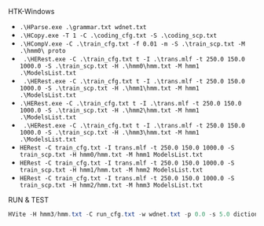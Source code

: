 HTK-Windows

- `.\HParse.exe .\grammar.txt wdnet.txt`
- `.\HCopy.exe -T 1 -C .\coding_cfg.txt -S .\coding_scp.txt`
- `.\HCompV.exe -C .\train_cfg.txt -f 0.01 -m -S .\train_scp.txt -M .\hmm0\ proto`
- ` .\HERest.exe -C .\train_cfg.txt t -I .\trans.mlf -t 250.0 150.0 1000.0 -S .\train_scp.txt -H .\hmm0\hmm.txt -M hmm1 .\ModelsList.txt`
- ` .\HERest.exe -C .\train_cfg.txt t -I .\trans.mlf -t 250.0 150.0 1000.0 -S .\train_scp.txt -H .\hmm1\hmm.txt -M hmm1 .\ModelsList.txt`
- `.\HERest.exe -C .\train_cfg.txt t -I .\trans.mlf -t 250.0 150.0 1000.0 -S .\train_scp.txt -H .\hmm2\hmm.txt -M hmm1 .\ModelsList.txt`
- ` .\HERest.exe -C .\train_cfg.txt t -I .\trans.mlf -t 250.0 150.0 1000.0 -S .\train_scp.txt -H .\hmm3\hmm.txt -M hmm1 .\ModelsList.txt`
- `HERest -C train_cfg.txt -I trans.mlf -t 250.0 150.0 1000.0 -S train_scp.txt -H hmm0/hmm.txt -M hmm1 ModelsList.txt`
- `HERest -C train_cfg.txt -I trans.mlf -t 250.0 150.0 1000.0 -S train_scp.txt -H hmm1/hmm.txt -M hmm2 ModelsList.txt`
- `HERest -C train_cfg.txt -I trans.mlf -t 250.0 150.0 1000.0 -S train_scp.txt -H hmm2/hmm.txt -M hmm3 ModelsList.txt`

RUN & TEST

```PowerShell
HVite -H hmm3/hmm.txt -C run_cfg.txt -w wdnet.txt -p 0.0 -s 5.0 dictionary.txt ModelsList.txt
```